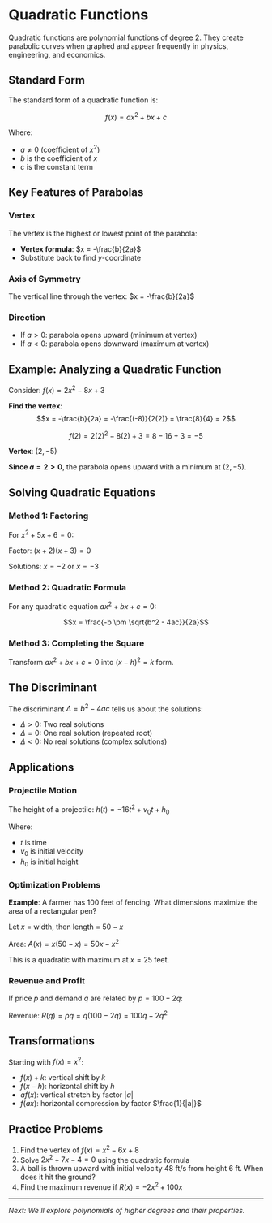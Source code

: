 # Quadratic Functions

Quadratic functions are polynomial functions of degree 2. They create parabolic curves when graphed and appear frequently in physics, engineering, and economics.

## Standard Form

The standard form of a quadratic function is:

$$f(x) = ax^2 + bx + c$$

Where:
- $a \neq 0$ (coefficient of $x^2$)
- $b$ is the coefficient of $x$
- $c$ is the constant term

## Key Features of Parabolas

### Vertex

The vertex is the highest or lowest point of the parabola:
- **Vertex formula**: $x = -\frac{b}{2a}$
- Substitute back to find $y$-coordinate

### Axis of Symmetry

The vertical line through the vertex: $x = -\frac{b}{2a}$

### Direction

- If $a > 0$: parabola opens upward (minimum at vertex)
- If $a < 0$: parabola opens downward (maximum at vertex)

## Example: Analyzing a Quadratic Function

Consider: $f(x) = 2x^2 - 8x + 3$

**Find the vertex**:
$$x = -\frac{b}{2a} = -\frac{(-8)}{2(2)} = \frac{8}{4} = 2$$

$$f(2) = 2(2)^2 - 8(2) + 3 = 8 - 16 + 3 = -5$$

**Vertex**: $(2, -5)$

**Since $a = 2 > 0$**, the parabola opens upward with a minimum at $(2, -5)$.

## Solving Quadratic Equations

### Method 1: Factoring

For $x^2 + 5x + 6 = 0$:

Factor: $(x + 2)(x + 3) = 0$

Solutions: $x = -2$ or $x = -3$

### Method 2: Quadratic Formula

For any quadratic equation $ax^2 + bx + c = 0$:

$$x = \frac{-b \pm \sqrt{b^2 - 4ac}}{2a}$$

### Method 3: Completing the Square

Transform $ax^2 + bx + c = 0$ into $(x - h)^2 = k$ form.

## The Discriminant

The discriminant $\Delta = b^2 - 4ac$ tells us about the solutions:

- $\Delta > 0$: Two real solutions
- $\Delta = 0$: One real solution (repeated root)
- $\Delta < 0$: No real solutions (complex solutions)

## Applications

### Projectile Motion

The height of a projectile: $h(t) = -16t^2 + v_0t + h_0$

Where:
- $t$ is time
- $v_0$ is initial velocity
- $h_0$ is initial height

### Optimization Problems

**Example**: A farmer has 100 feet of fencing. What dimensions maximize the area of a rectangular pen?

Let $x$ = width, then length = $50 - x$

Area: $A(x) = x(50 - x) = 50x - x^2$

This is a quadratic with maximum at $x = 25$ feet.

### Revenue and Profit

If price $p$ and demand $q$ are related by $p = 100 - 2q$:

Revenue: $R(q) = pq = q(100 - 2q) = 100q - 2q^2$

## Transformations

Starting with $f(x) = x^2$:

- $f(x) + k$: vertical shift by $k$
- $f(x - h)$: horizontal shift by $h$
- $af(x)$: vertical stretch by factor $|a|$
- $f(ax)$: horizontal compression by factor $\frac{1}{|a|}$

## Practice Problems

1. Find the vertex of $f(x) = x^2 - 6x + 8$
2. Solve $2x^2 + 7x - 4 = 0$ using the quadratic formula
3. A ball is thrown upward with initial velocity 48 ft/s from height 6 ft. When does it hit the ground?
4. Find the maximum revenue if $R(x) = -2x^2 + 100x$

---

*Next: We'll explore polynomials of higher degrees and their properties.*

